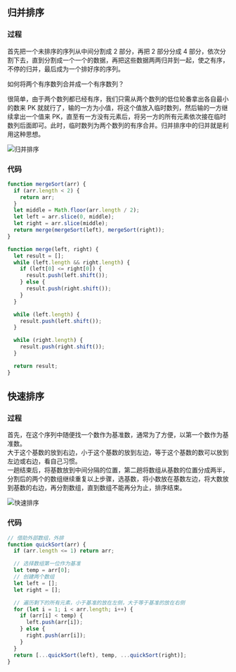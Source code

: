 ## 归并排序

### 过程

首先把一个未排序的序列从中间分割成 2 部分，再把 2 部分分成 4 部分，依次分割下去，直到分割成一个一个的数据，再把这些数据两两归并到一起，使之有序，不停的归并，最后成为一个排好序的序列。

如何将两个有序数列合并成一个有序数列？

很简单，由于两个数列都已经有序，我们只需从两个数列的低位轮番拿出各自最小的数来 PK 就就行了，输的一方为小值，将这个值放入临时数列，然后输的一方继续拿出一个值来 PK，直至有一方没有元素后，将另一方的所有元素依次接在临时数列后面即可。此时，临时数列为两个数列的有序合并。归并排序中的归并就是利用这种思想。

![归并排序](https://cdn.lishuxue.site/blog/image/数据结构与算法/mergeSort.gif)

### 代码

```js
function mergeSort(arr) {
  if (arr.length < 2) {
    return arr;
  }
  let middle = Math.floor(arr.length / 2);
  let left = arr.slice(0, middle);
  let right = arr.slice(middle);
  return merge(mergeSort(left), mergeSort(right));
}

function merge(left, right) {
  let result = [];
  while (left.length && right.length) {
    if (left[0] <= right[0]) {
      result.push(left.shift());
    } else {
      result.push(right.shift());
    }
  }

  while (left.length) {
    result.push(left.shift());
  }

  while (right.length) {
    result.push(right.shift());
  }

  return result;
}
```

## 快速排序

### 过程

首先，在这个序列中随便找一个数作为基准数，通常为了方便，以第一个数作为基准数。  
大于这个基数的放到右边，小于这个基数的放到左边，等于这个基数的数可以放到左边或右边，看自己习惯。  
一趟结束后，将基数放到中间分隔的位置，第二趟将数组从基数的位置分成两半，分割后的两个的数组继续重复以上步骤，选基数，将小数放在基数左边，将大数放到基数的右边，再分割数组，直到数组不能再分为止，排序结束。

![快速排序](https://cdn.lishuxue.site/blog/image/数据结构与算法/quickSort.gif)

### 代码

```js
// 借助外部数组，外排
function quickSort(arr) {
  if (arr.length <= 1) return arr;

  // 选择数组第一位作为基准
  let temp = arr[0];
  // 创建两个数组
  let left = [];
  let right = [];

  // 遍历剩下的所有元素，小于基准的放在左侧，大于等于基准的放在右侧
  for (let i = 1; i < arr.length; i++) {
    if (arr[i] < temp) {
      left.push(arr[i]);
    } else {
      right.push(arr[i]);
    }
  }
  return [...quickSort(left), temp, ...quickSort(right)];
}
```
